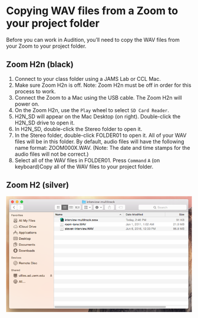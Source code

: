 # Copying WAV files from a Zoom to your project folder

Before you can work in Audition, you’ll need to copy the WAV files from your Zoom to your project folder.

## Zoom H2n \(black\)

1. Connect to your class folder using a JAMS Lab or CCL Mac.
2. Make sure Zoom H2n is off. Note: Zoom H2n must be off in order for this process to work.
3. Connect the Zoom to a Mac using the USB cable. The Zoom H2n will power on.
4. On the Zoom H2n, use the `Play` wheel to select `SD Card Reader`.
5. H2N\_SD will appear on the Mac Desktop \(on right\). Double-click the H2N\_SD drive to open it.
6. In H2N\_SD, double-click the Stereo folder to open it.
7. In the Stereo folder, double-click FOLDER01 to open it. All of your WAV files will be in this folder. By default, audio files will have the following name format: ZOOM000X.WAV. \(Note: The date and time stamps for the audio files will not be correct.\)
8. Select all of the WAV files in FOLDER01. Press `Command` `A` \(on keyboard\)Copy all of the WAV files to your project folder.

## Zoom H2 \(silver\)

![](/assets/copying-wav-files-to-project-folder.png)

